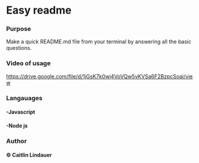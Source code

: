 # Easy readme

### Purpose
Make a quick README.md file from your terminal by answering all the basic questions.

### Video of usage
https://drive.google.com/file/d/1jGsK7k0wj4VoVQw5vKVSa6F2BzpcSoai/view

### Langauages
#### -Javascript
#### -Node js

### Author
#### © Caitlin Lindauer
